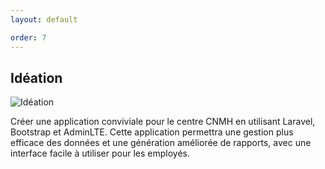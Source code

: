 ```yaml
---
layout: default

order: 7
---
```

## Idéation



![Idéation]({{site.baseurl}}/ideation/images/Idéation.png)

Créer une application conviviale pour le centre CNMH en utilisant Laravel, Bootstrap et AdminLTE. Cette application permettra une gestion plus efficace des données et une génération améliorée de rapports, avec une interface facile à utiliser pour les employés.